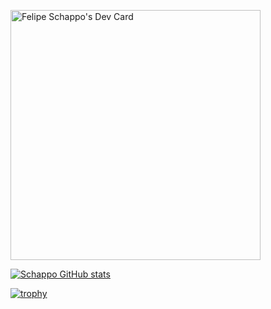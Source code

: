 <a href="https://app.daily.dev/Schappo"><img src="https://api.daily.dev/devcards/cf212d634c774ca89a0d3181c479fabc.png?r=a9m" width="400" alt="Felipe Schappo's Dev Card"/></a>

[![Schappo GitHub stats](https://github-readme-stats.vercel.app/api?username=Schappo&show_icons=true&theme=dracula)](https://github.com/Schappo/github-readme-stats&show_icons=true&theme=dracula)

[![trophy](https://github-profile-trophy.vercel.app/?username=Schappo&theme=dracula)](https://github.com/Schappo/github-profile-trophy&theme=dracula)
